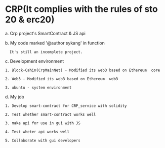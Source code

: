 # CRP(It complies with the rules of sto 20 & erc20)
  a. Crp project's SmartContract & JS api

  b. My code marked '@author sykang' in function
  
      It's still an incomplete project.

  c. Development environment
  
    1. Block-Cahin(CrpMainNet) - Modified its web3 based on Ethereum  core
    
    2. Web3 - Modified its web3 based on Ethereum  web3
    
    3. ubuntu - system environment
    
  d. My job
  
    1. Develop smart-contract for CRP_service with solidity
    
    2. Test whether smart-contract works well
    
    3. make api for use in gui with JS
    
    4. Test wheter api works well
    
    5. Collaborate with gui developers
    
